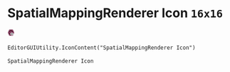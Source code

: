 # SpatialMappingRenderer Icon `16x16`
<img src="/img/SpatialMappingRenderer%20Icon.png" width=16 height=16>

``` CSharp
EditorGUIUtility.IconContent("SpatialMappingRenderer Icon")
```
```
SpatialMappingRenderer Icon
```
